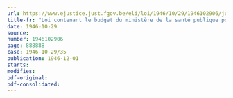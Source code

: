 ```yaml
---
url: https://www.ejustice.just.fgov.be/eli/loi/1946/10/29/1946102906/justel
title-fr: "Loi contenant le budget du ministère de la santé publique pour l'exercice 1945"
date: 1946-10-29
source:
number: 1946102906
page: 888888
case: 1946-10-29/35
publication: 1946-12-01
starts:
modifies:
pdf-original:
pdf-consolidated:
---
```


